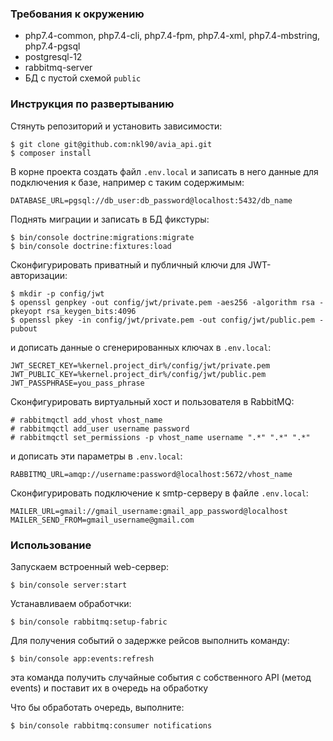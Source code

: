 ### Требования к окружению
* php7.4-common, php7.4-cli, php7.4-fpm, php7.4-xml, php7.4-mbstring, php7.4-pgsql
* postgresql-12
* rabbitmq-server
* БД с пустой схемой `public`

### Инструкция по развертыванию

Стянуть репозиторий и установить зависимости:

```
$ git clone git@github.com:nkl90/avia_api.git
$ composer install
```
В корне проекта создать файл `.env.local` и записать в него данные для подключения к базе, например с таким содержимым:

```
DATABASE_URL=pgsql://db_user:db_password@localhost:5432/db_name
```

Поднять миграции и записать в БД фикстуры:

```
$ bin/console doctrine:migrations:migrate
$ bin/console doctrine:fixtures:load
```

Сконфигурировать приватный и публичный ключи для JWT-авторизации:

```
$ mkdir -p config/jwt
$ openssl genpkey -out config/jwt/private.pem -aes256 -algorithm rsa -pkeyopt rsa_keygen_bits:4096
$ openssl pkey -in config/jwt/private.pem -out config/jwt/public.pem -pubout
```
и дописать данные о сгенерированных ключах в `.env.local`:

```
JWT_SECRET_KEY=%kernel.project_dir%/config/jwt/private.pem
JWT_PUBLIC_KEY=%kernel.project_dir%/config/jwt/public.pem
JWT_PASSPHRASE=you_pass_phrase
```

Сконфигурировать виртуальный хост и пользователя в RabbitMQ:

```
# rabbitmqctl add_vhost vhost_name
# rabbitmqctl add_user username password
# rabbitmqctl set_permissions -p vhost_name username ".*" ".*" ".*"
```

и дописать эти параметры в `.env.local`:

```
RABBITMQ_URL=amqp://username:password@localhost:5672/vhost_name
```

Сконфигурировать подключение к smtp-серверу в файле `.env.local`:


```
MAILER_URL=gmail://gmail_username:gmail_app_password@localhost
MAILER_SEND_FROM=gmail_username@gmail.com
```

### Использование
Запускаем встроенный web-сервер:

```
$ bin/console server:start
```

Устанавливаем обработчки:

```
$ bin/console rabbitmq:setup-fabric 
```

Для получения событий о задержке рейсов выполнить команду:

```
$ bin/console app:events:refresh
```
эта команда получить случайные события с собственного API (метод events) и поставит их в очередь на обработку

Что бы обработать очередь, выполните:

```
$ bin/console rabbitmq:consumer notifications
```
